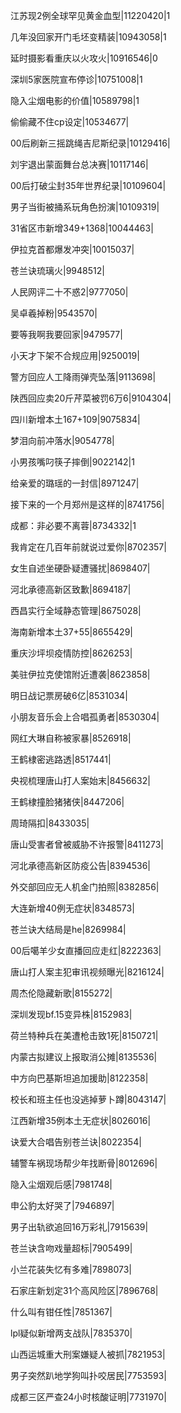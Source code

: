 江苏现2例全球罕见黄金血型|11220420|1

几年没回家开门毛坯变精装|10943058|1

延时摄影看重庆以火攻火|10916546|0

深圳5家医院宣布停诊|10751008|1

隐入尘烟电影的价值|10589798|1

偷偷藏不住cp设定|10534677|

00后刷新三摇跳绳吉尼斯纪录|10129416|

刘宇退出蒙面舞台总决赛|10117146|

00后打破尘封35年世界纪录|10109604|

男子当街被捅系玩角色扮演|10109319|

31省区市新增349+1368|10044463|

伊拉克首都爆发冲突|10015037|

苍兰诀琉璃火|9948512|

人民网评二十不惑2|9777050|

吴卓羲掉粉|9543570|

要等我啊我要回家|9479577|

小天才下架不合规应用|9250019|

警方回应人工降雨弹壳坠落|9113698|

陕西回应卖20斤芹菜被罚6万6|9104304|

四川新增本土167+109|9075834|

梦泪向前冲落水|9054778|

小男孩嘴叼筷子摔倒|9022142|1

给亲爱的璐瑶的一封信|8971247|

接下来的一个月郑州是这样的|8741756|

成都：非必要不离蓉|8734332|1

我肯定在几百年前就说过爱你|8702357|

女生自述坐硬卧疑遭骚扰|8698407|

河北承德高新区致歉|8694187|

西昌实行全域静态管理|8675028|

海南新增本土37+55|8655429|

重庆沙坪坝疫情防控|8626253|

美驻伊拉克使馆附近遭袭|8623858|

明日战记票房破6亿|8531034|

小朋友音乐会上合唱孤勇者|8530304|

网红大琳自称被家暴|8526918|

王鹤棣密逃路透|8517441|

央视梳理唐山打人案始末|8456632|

王鹤棣撞脸猪猪侠|8447206|

周琦隔扣|8433035|

唐山受害者曾被威胁不许报警|8411273|

河北承德高新区防疫公告|8394536|

外交部回应无人机金门拍照|8382856|

大连新增40例无症状|8348573|

苍兰诀大结局是he|8269984|

00后噶羊少女直播回应走红|8222363|

唐山打人案主犯审讯视频曝光|8216124|

周杰伦隐藏新歌|8155272|

深圳发现bf.15变异株|8152983|

荷兰特种兵在美遭枪击致1死|8150721|

内蒙古拟建议上报取消公摊|8135536|

中方向巴基斯坦追加援助|8122358|

校长和班主任也没逃掉萝卜蹲|8043147|

江西新增35例本土无症状|8026016|

诀爱大合唱告别苍兰诀|8022354|

辅警车祸现场帮少年找断骨|8012696|

隐入尘烟观后感|7981748|

申公豹太好哭了|7946897|

男子出轨欲追回16万彩礼|7915639|

苍兰诀含吻戏量超标|7905499|

小兰花装失忆有多难|7898073|

石家庄新划定31个高风险区|7896768|

什么叫有钳任性|7851367|

lpl疑似新增两支战队|7835370|

山西运城重大刑案嫌疑人被抓|7821953|

男子突然趴地学狗叫扑咬居民|7753593|

成都三区严查24小时核酸证明|7731970|

